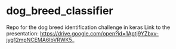 # dog_breed_classifier
Repo for the dog breed identification challenge in keras
Link to the presentation: https://drive.google.com/open?id=1Aptj9YZbxv-jyg12mpNCEMA6lbVRWK5_

